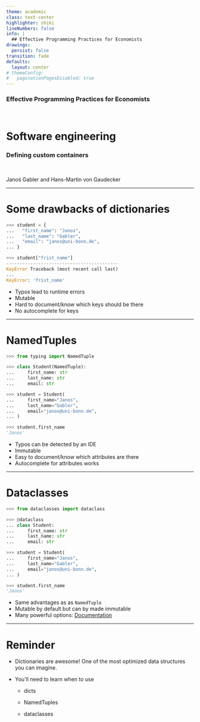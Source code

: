 ```yaml
---
theme: academic
class: text-center
highlighter: shiki
lineNumbers: false
info: |
  ## Effective Programming Practices for Economists
drawings:
  persist: false
transition: fade
defaults:
  layout: center
# themeConfig:
#   paginationPagesDisabled: true
---
```


### Effective Programming Practices for Economists

<br/>

# Software engineering

### Defining custom containers

<br/>

Janoś Gabler and Hans-Martin von Gaudecker

---

# Some drawbacks of dictionaries

<div class="grid grid-cols-2 gap-4">
<div>

```python
>>> student = {
...   "first_name": "Janos",
...   "last_name": "Gabler",
...   "email": "janos@uni-bonn.de",
... }

>>> student["frist_name"]
------------------------------------------
KeyError Traceback (most recent call last)
...
KeyError: 'frist_name'
```

</div>
<div>

- Typos lead to runtime errors
- Mutable
- Hard to document/know which keys should be there
- No autocomplete for keys

</div>
</div>

---

# NamedTuples

<div class="flex gap-12">
<div>

```python
>>> from typing import NamedTuple

>>> class Student(NamedTuple):
...     first_name: str
...     last_name: str
...     email: str

>>> student = Student(
...     first_name="Janos",
...     last_name="Gabler",
...     email="janos@uni-bonn.de",
... )

>>> student.first_name
'Janos'
```

</div>
<div>

- Typos can be detected by an IDE
- Immutable
- Easy to document/know which attributes are there
- Autocomplete for attributes works

</div>
</div>

---

# Dataclasses

<div class="grid grid-cols-2 gap-4">
<div>

```python
>>> from dataclasses import dataclass

>>> @dataclass
... class Student:
...     first_name: str
...     last_name: str
...     email: str

>>> student = Student(
...     first_name="Janos",
...     last_name="Gabler",
...     email="janos@uni-bonn.de",
... )

>>> student.first_name
'Janos'
```

</div>
<div>

- Same advantages as as `NamedTuple`
- Mutable by default but can by made immutable
- Many powerful options: [Documentation](https://docs.python.org/3/library/dataclasses.html)

</div>
</div>

---

# Reminder

- Dictionaries are awesome! One of the most optimized data structures you can imagine.

- You'll need to learn when to use

  - dicts

  - NamedTuples

  - dataclasses
